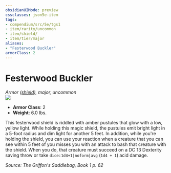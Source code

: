 ```yaml
---
obsidianUIMode: preview
cssclasses: json5e-item
tags:
- compendium/src/5e/tgs1
- item/rarity/uncommon
- item/shield/
- item/tier/major
aliases: 
- "Festerwood Buckler"
armorClass: 2
---
```

# Festerwood Buckler
*Armor ([shield](compendium/items/shield.md)), major, uncommon*  
![](https://raw.githubusercontent.com/TheGiddyLimit/homebrew/master/_img/TGS1/Festerwood-Buckler.webp#right)  

- **Armor Class**: 2
- **Weight**: 6.0 lbs.

This festerwood shield is riddled with amber pustules that glow with a low, yellow light. While holding this magic shield, the pustules emit bright light in a 5-foot radius and dim light for another 5 feet. In addition, while you're holding the shield, you can use your reaction when a creature that you can see within 5 feet of you misses you with an attack to bash that creature with the shield. When you do, that creature must succeed on a DC 13 Dexterity saving throw or take `dice:1d4+1|noform|avg` (`1d4 + 1`) acid damage.

*Source: The Griffon's Saddlebag, Book 1 p. 62*